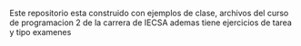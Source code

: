 Este repositorio esta construido con ejemplos de clase, archivos del curso de programacion 2 de la carrera de IECSA ademas tiene ejercicios de tarea y tipo examenes
